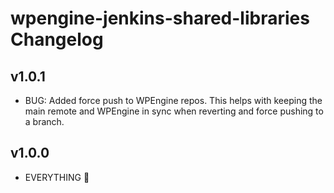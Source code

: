 # wpengine-jenkins-shared-libraries Changelog

## v1.0.1

- BUG: Added force push to WPEngine repos. This helps with keeping the main remote and WPEngine in sync when reverting and force pushing to a branch.

## v1.0.0

- EVERYTHING :tada:
